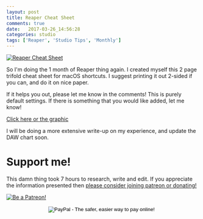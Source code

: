 ```yaml
---
layout: post
title: Reaper Cheat Sheet
comments: true
date:   2017-03-26_14:56:28 
categories: studio
tags: ['Reaper', 'Studio Tips', 'Monthly']
---
```


[![Reaper Cheat Sheet](/assets/Reaper/ReaperCheat.jpg)](/assets/Reaper/ReaperCheat.pdf)

So I'm doing the 1 month of Reaper thing again. I created myself this 2 page trifold cheat sheet for macOS shortcuts. I suggest printing it out 2-sided if you can, and do it on nice paper.

If it helps you out, please let me know in the comments! This is purely default settings. If there is something that you would like added, let me know!

[Click here or the graphic](/assets/Reaper/ReaperCheat.pdf)


I will be doing a more extensive write-up on my experience, and update the DAW chart soon.

# Support me!

This damn thing took 7 hours to research, write and edit. If you appreciate the information presented then <a href="/DonateNow/">please consider joining patreon or donating!</a>

<a href="https://www.patreon.com/bePatron?u=7465992"> <img class="patreon-button" src="/assets/Patreon.png" alt="Be a Patreon!"></a>

<form style="text-align: center;" action="https://www.paypal.com/cgi-bin/webscr" method="post" target="_top">
<input type="hidden" name="cmd" value="_s-xclick">
<input type="hidden" name="hosted_button_id" value="BR247JAZBTUJJ">
<input type="image" src="https://www.paypalobjects.com/en_US/i/btn/btn_donateCC_LG.gif" border="0" name="submit" alt="PayPal - The safer, easier way to pay online!">
<img alt="" border="0" src="https://www.paypalobjects.com/en_US/i/scr/pixel.gif" width="1" height="1">
</form>


